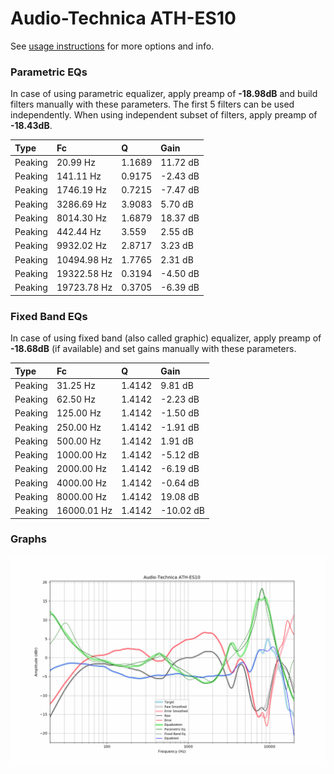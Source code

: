 # Audio-Technica ATH-ES10
See [usage instructions](https://github.com/jaakkopasanen/AutoEq#usage) for more options and info.

### Parametric EQs
In case of using parametric equalizer, apply preamp of **-18.98dB** and build filters manually
with these parameters. The first 5 filters can be used independently.
When using independent subset of filters, apply preamp of **-18.43dB**.

| Type    | Fc          |      Q | Gain     |
|:--------|:------------|:-------|:---------|
| Peaking | 20.99 Hz    | 1.1689 | 11.72 dB |
| Peaking | 141.11 Hz   | 0.9175 | -2.43 dB |
| Peaking | 1746.19 Hz  | 0.7215 | -7.47 dB |
| Peaking | 3286.69 Hz  | 3.9083 | 5.70 dB  |
| Peaking | 8014.30 Hz  | 1.6879 | 18.37 dB |
| Peaking | 442.44 Hz   | 3.559  | 2.55 dB  |
| Peaking | 9932.02 Hz  | 2.8717 | 3.23 dB  |
| Peaking | 10494.98 Hz | 1.7765 | 2.31 dB  |
| Peaking | 19322.58 Hz | 0.3194 | -4.50 dB |
| Peaking | 19723.78 Hz | 0.3705 | -6.39 dB |

### Fixed Band EQs
In case of using fixed band (also called graphic) equalizer, apply preamp of **-18.68dB**
(if available) and set gains manually with these parameters.

| Type    | Fc          |      Q | Gain      |
|:--------|:------------|:-------|:----------|
| Peaking | 31.25 Hz    | 1.4142 | 9.81 dB   |
| Peaking | 62.50 Hz    | 1.4142 | -2.23 dB  |
| Peaking | 125.00 Hz   | 1.4142 | -1.50 dB  |
| Peaking | 250.00 Hz   | 1.4142 | -1.91 dB  |
| Peaking | 500.00 Hz   | 1.4142 | 1.91 dB   |
| Peaking | 1000.00 Hz  | 1.4142 | -5.12 dB  |
| Peaking | 2000.00 Hz  | 1.4142 | -6.19 dB  |
| Peaking | 4000.00 Hz  | 1.4142 | -0.64 dB  |
| Peaking | 8000.00 Hz  | 1.4142 | 19.08 dB  |
| Peaking | 16000.01 Hz | 1.4142 | -10.02 dB |

### Graphs
![](./Audio-Technica%20ATH-ES10.png)